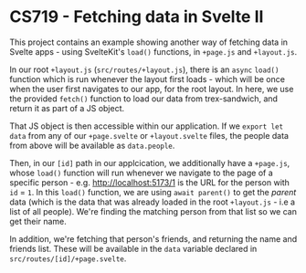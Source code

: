# CS719 - Fetching data in Svelte II

This project contains an example showing another way of fetching data in Svelte apps - using SvelteKit's `load()` functions, in `+page.js` and `+layout.js`.

In our root `+layout.js` (`src/routes/+layout.js`), there is an `async` `load()` function which is run whenever the layout first loads - which will be once when the user first navigates to our app, for the root layout. In here, we use the provided `fetch()` function to load our data from trex-sandwich, and return it as part of a JS object.

That JS object is then accessible within our application. If we `export let data` from any of our `+page.svelte` or `+layout.svelte` files, the people data from above will be available as `data.people`.

Then, in our `[id]` path in our applcication, we additionally have a `+page.js`, whose `load()` function will run whenever we navigate to the page of a specific person - e.g. <http://localhost:5173/1> is the URL for the person with `id` = `1`. In this `load()` function, we are using `await parent()` to get the _parent_ data (which is the data that was already loaded in the root `+layout.js` - i.e a list of all people). We're finding the matching person from that list so we can get their name.

In addition, we're fetching that person's friends, and returning the name and friends list. These will be available in the `data` variable declared in `src/routes/[id]/+page.svelte`.
